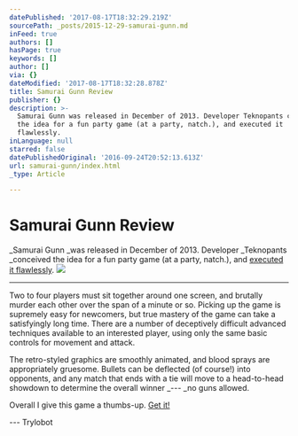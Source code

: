 ```yaml
---
datePublished: '2017-08-17T18:32:29.219Z'
sourcePath: _posts/2015-12-29-samurai-gunn.md
inFeed: true
authors: []
hasPage: true
keywords: []
author: []
via: {}
dateModified: '2017-08-17T18:32:28.878Z'
title: Samurai Gunn Review
publisher: {}
description: >-
  Samurai Gunn was released in December of 2013. Developer Teknopants conceived
  the idea for a fun party game (at a party, natch.), and executed it
  flawlessly.
inLanguage: null
starred: false
datePublishedOriginal: '2016-09-24T20:52:13.613Z'
url: samurai-gunn/index.html
_type: Article

---
```

# Samurai Gunn Review

_Samurai Gunn _was released in December of 2013\. Developer _Teknopants _conceived the idea for a fun party game (at a party, natch.), and [executed it flawlessly][0].
![](https://s3-us-west-2.amazonaws.com/the-grid-img/p/0e632a6ee222f0dda5a9ada6fcdf13cc488e9a09.png)

---

Two to four players must sit together around one screen, and brutally murder each other over the span of a minute or so. Picking up the game is supremely easy for newcomers, but true mastery of the game can take a satisfyingly long time. There are a number of deceptively difficult advanced techniques available to an interested player, using only the same basic controls for movement and attack.

The retro-styled graphics are smoothly animated, and blood sprays are appropriately gruesome. Bullets can be deflected (of course!) into opponents, and any match that ends with a tie will move to a head-to-head showdown to determine the overall winner _--- _no guns allowed.

Overall I give this game a thumbs-up. [Get it!][1]

--- Trylobot

[0]: https://youtu.be/kOf_AiaF_Jo
[1]: http://store.steampowered.com/app/239090/